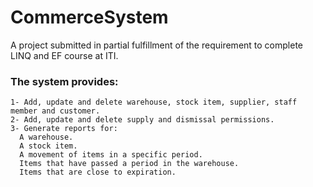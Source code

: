# CommerceSystem
A project submitted in partial fulfillment of the requirement to complete LINQ and EF course at ITI.
### The system provides:
```
1- Add, update and delete warehouse, stock item, supplier, staff member and customer.
2- Add, update and delete supply and dismissal permissions.
3- Generate reports for:
  A warehouse.
  A stock item.
  A movement of items in a specific period.
  Items that have passed a period in the warehouse.
  Items that are close to expiration.
```
